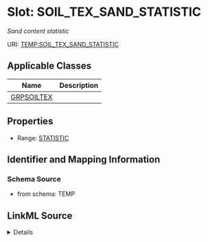 # Slot: SOIL_TEX_SAND_STATISTIC
_Sand content statistic_


URI: [TEMP:SOIL_TEX_SAND_STATISTIC](https://example.org/TEMP/SOIL_TEX_SAND_STATISTIC)



<!-- no inheritance hierarchy -->




## Applicable Classes

| Name | Description |
| --- | --- |
[GRPSOILTEX](GRPSOILTEX.md) | 






## Properties

* Range: [STATISTIC](STATISTIC.md)







## Identifier and Mapping Information







### Schema Source


* from schema: TEMP




## LinkML Source

<details>
```yaml
name: SOIL_TEX_SAND_STATISTIC
description: Sand content statistic
from_schema: TEMP
rank: 1000
alias: SOIL_TEX_SAND_STATISTIC
domain_of:
- GRP_SOIL_TEX
range: STATISTIC

```
</details>